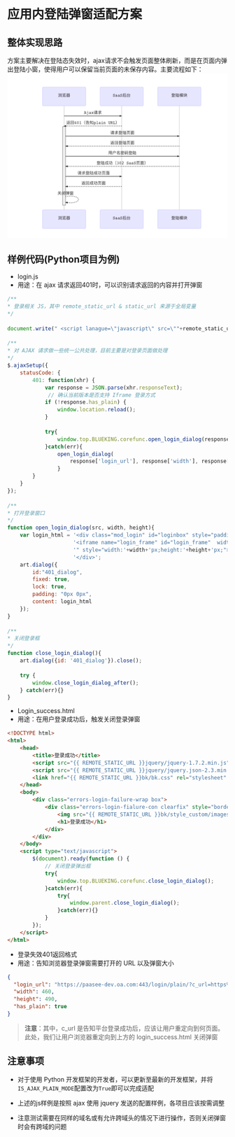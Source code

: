 # 应用内登陆弹窗适配方案
## 整体实现思路

方案主要解决在登陆态失效时，ajax请求不会触发页面整体刷新，而是在页面内弹出登陆小窗，使得用户可以保留当前页面的未保存内容。主要流程如下：
![login_plain_usage.png](../assets/LOGIN_PLAIN_USAGE.png)

## 样例代码(Python项目为例)

- login.js
- 用途：在 ajax 请求返回401时，可以识别请求返回的内容并打开弹窗

```javascript
/**
* 登录相关 JS，其中 remote_static_url & static_url 来源于全局变量
*/

document.write(" <script lanague=\"javascript\" src=\""+remote_static_url+"artdialog/jquery.artDialog.js?skin=simple\"> <\/script>");

/**
* 对 AJAX 请求做一些统一公共处理，目前主要是对登录页面做处理
*/
$.ajaxSetup({
    statusCode: {
        401: function(xhr) {
            var response = JSON.parse(xhr.responseText);
             // 确认当前版本是否支持 Iframe 登录方式
            if (!response.has_plain) {
                window.location.reload();
            }

            try{
                window.top.BLUEKING.corefunc.open_login_dialog(response['login_url']);
            }catch(err){
                open_login_dialog(
                    response['login_url'], response['width'], response['height']);
                }
        }
    }
});

/**
* 打开登录窗口
*/
function open_login_dialog(src, width, height){
    var login_html = '<div class="mod_login" id="loginbox" style="padding: 0px 0px; visibility: visible;" align="center">' +
                     '<iframe name="login_frame" id="login_frame"  width="100%" height="100%" frameborder="0" allowtransparency="yes"  src="'+src+
                     '" style="width:'+width+'px;height:'+height+'px;"></iframe>' +
                     '</div>';
    art.dialog({
        id:"401_dialog",
        fixed: true,
        lock: true,
        padding: "0px 0px",
        content: login_html
    });
}

/**
* 关闭登录框
*/
function close_login_dialog(){
    art.dialog({id: '401_dialog'}).close();

    try {
        window.close_login_dialog_after();
    } catch(err){}
}
```

- Login_success.html
- 用途：在用户登录成功后，触发关闭登录弹窗

```html
<!DOCTYPE html>
<html>
    <head>
        <title>登录成功</title>
        <script src="{{ REMOTE_STATIC_URL }}jquery/jquery-1.7.2.min.js"></script>
        <script src="{{ REMOTE_STATIC_URL }}jquery/jquery.json-2.3.min.js"></script>
        <link href="{{ REMOTE_STATIC_URL }}bk/bk.css" rel="stylesheet" type="text/css"/>
    </head>
    <body>
        <div class="errors-login-failure-wrap box">
            <div class="errors-login-fialure-con clearfix" style="border: none;">
                <img src="{{ REMOTE_STATIC_URL }}bk/style_custom/images/expre_login.jpg" width="183" height="112" />
                <h1>登录成功</h1>
            </div>
        </div>
    </body>
    <script type="text/javascript">
        $(document).ready(function () {
            // 关闭登录弹出框
            try{
                window.top.BLUEKING.corefunc.close_login_dialog();
            }catch(err){
                try{
                    window.parent.close_login_dialog();
                }catch(err){}
            }
        });
    </script>
</html>
```

- 登录失效401返回格式
- 用途：告知浏览器登录弹窗需要打开的 URL 以及弹窗大小

```json
{
  "login_url": "https://paasee-dev.oa.com:443/login/plain/?c_url=https%3A//paasee-dev.oa.com/t/framework-login/account/login_success/&app_code=framework-login",
  "width": 460,
  "height": 490,
  "has_plain": true
}
```

> **注意**：其中，c_url 是告知平台登录成功后，应该让用户重定向到何页面。此处，我们让用户浏览器重定向到上方的 login_success.html 关闭弹窗

## 注意事项

   - 对于使用 Python 开发框架的开发者，可以更新至最新的开发框架，并将`IS_AJAX_PLAIN_MODE`配置改为`True`即可以完成适配

   - 上述的js样例是按照 ajax 使用 jquery 发送的配置样例，各项目应该按需调整

   - 注意测试需要在同样的域名或有允许跨域头的情况下进行操作，否则关闭弹窗时会有跨域的问题
